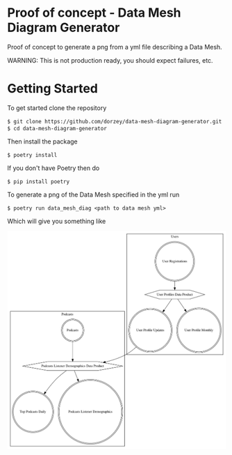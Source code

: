 # Proof of concept - Data Mesh Diagram Generator

Proof of concept to generate a png from a yml file describing a Data Mesh.

WARNING: This is not production ready, you should expect failures, etc.

# Getting Started

To get started clone the repository

```shell
$ git clone https://github.com/dorzey/data-mesh-diagram-generator.git
$ cd data-mesh-diagram-generator
```

Then install the package

```
$ poetry install
```

If you don't have Poetry then do

```shell
$ pip install poetry
```

To generate a png of the Data Mesh specified in the yml run

```shell
$ poetry run data_mesh_diag <path to data mesh yml>
```

Which will give you something like

![](example.png)
